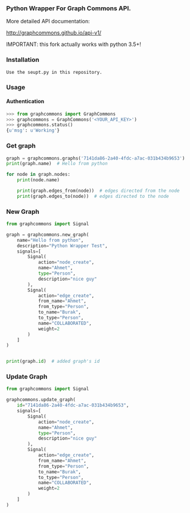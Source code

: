 ### Python Wrapper For Graph Commons API.

More detailed API documentation:

<http://graphcommons.github.io/api-v1/>

IMPORTANT: this fork actually works with python 3.5+!

### Installation

```
Use the seupt.py in this repository.
```

### Usage

#### Authentication

```python
>>> from graphcommons import GraphCommons
>>> graphcommons = GraphCommons('<YOUR_API_KEY>')
>>> graphcommons.status()
{u'msg': u'Working'}
```

### Get graph
```python
graph = graphcommons.graphs('7141da86-2a40-4fdc-a7ac-031b434b9653')
print(graph.name)  # Hello from python

for node in graph.nodes:
    print(node.name)

    print(graph.edges_from(node))  # edges directed from the node
    print(graph.edges_to(node))  # edges directed to the node
```

### New Graph
```python
from graphcommons import Signal

graph = graphcommons.new_graph(
    name="Hello from python",
    description="Python Wrapper Test",
    signals=[
        Signal(
            action="node_create",
            name="Ahmet",
            type="Person",
            description="nice guy"
        ),
        Signal(
            action="edge_create",
            from_name="Ahmet",
            from_type="Person",
            to_name="Burak",
            to_type="Person",
            name="COLLABORATED",
            weight=2
        )
    ]
)


print(graph.id)  # added graph's id
```

### Update Graph

```python
from graphcommons import Signal

graphcommons.update_graph(
    id="7141da86-2a40-4fdc-a7ac-031b434b9653",
    signals=[
        Signal(
            action="node_create",
            name="Ahmet",
            type="Person",
            description="nice guy"
        ),
        Signal(
            action="edge_create",
            from_name="Ahmet",
            from_type="Person",
            to_name="Burak",
            to_type="Person",
            name="COLLABORATED",
            weight=2
        )
    ]
)
```
